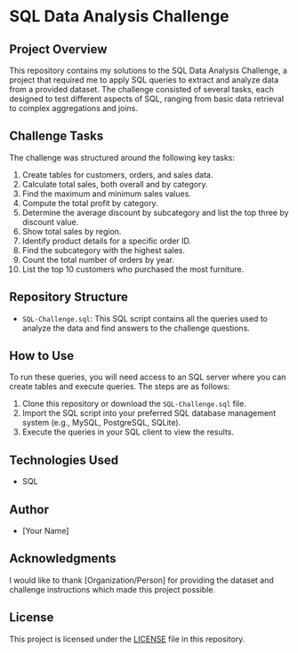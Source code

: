 # SQL Data Analysis Challenge

## Project Overview
This repository contains my solutions to the SQL Data Analysis Challenge, a project that required me to apply SQL queries to extract and analyze data from a provided dataset. The challenge consisted of several tasks, each designed to test different aspects of SQL, ranging from basic data retrieval to complex aggregations and joins.

## Challenge Tasks
The challenge was structured around the following key tasks:
1. Create tables for customers, orders, and sales data.
2. Calculate total sales, both overall and by category.
3. Find the maximum and minimum sales values.
4. Compute the total profit by category.
5. Determine the average discount by subcategory and list the top three by discount value.
6. Show total sales by region.
7. Identify product details for a specific order ID.
8. Find the subcategory with the highest sales.
9. Count the total number of orders by year.
10. List the top 10 customers who purchased the most furniture.

## Repository Structure
- `SQL-Challenge.sql`: This SQL script contains all the queries used to analyze the data and find answers to the challenge questions.

## How to Use
To run these queries, you will need access to an SQL server where you can create tables and execute queries. The steps are as follows:
1. Clone this repository or download the `SQL-Challenge.sql` file.
2. Import the SQL script into your preferred SQL database management system (e.g., MySQL, PostgreSQL, SQLite).
3. Execute the queries in your SQL client to view the results.

## Technologies Used
- SQL

## Author
- [Your Name]

## Acknowledgments
I would like to thank [Organization/Person] for providing the dataset and challenge instructions which made this project possible.

## License
This project is licensed under the [LICENSE](LICENSE) file in this repository.

